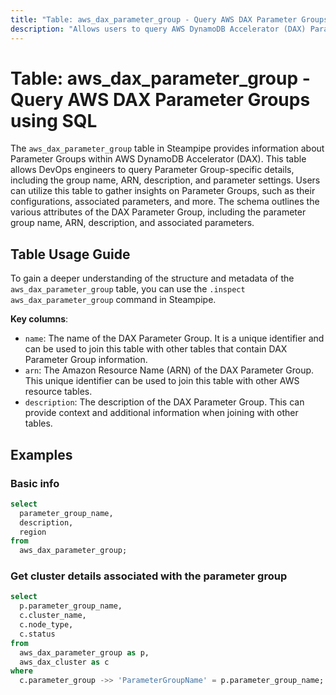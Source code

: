 ```yaml
---
title: "Table: aws_dax_parameter_group - Query AWS DAX Parameter Groups using SQL"
description: "Allows users to query AWS DynamoDB Accelerator (DAX) Parameter Groups, providing details such as parameter group name, ARN, description, and parameter settings."
---
```


# Table: aws_dax_parameter_group - Query AWS DAX Parameter Groups using SQL

The `aws_dax_parameter_group` table in Steampipe provides information about Parameter Groups within AWS DynamoDB Accelerator (DAX). This table allows DevOps engineers to query Parameter Group-specific details, including the group name, ARN, description, and parameter settings. Users can utilize this table to gather insights on Parameter Groups, such as their configurations, associated parameters, and more. The schema outlines the various attributes of the DAX Parameter Group, including the parameter group name, ARN, description, and associated parameters.

## Table Usage Guide

To gain a deeper understanding of the structure and metadata of the `aws_dax_parameter_group` table, you can use the `.inspect aws_dax_parameter_group` command in Steampipe.

**Key columns**:

- `name`: The name of the DAX Parameter Group. It is a unique identifier and can be used to join this table with other tables that contain DAX Parameter Group information.
- `arn`: The Amazon Resource Name (ARN) of the DAX Parameter Group. This unique identifier can be used to join this table with other AWS resource tables.
- `description`: The description of the DAX Parameter Group. This can provide context and additional information when joining with other tables.

## Examples

### Basic info

```sql
select
  parameter_group_name,
  description,
  region
from
  aws_dax_parameter_group;
```

### Get cluster details associated with the parameter group

```sql
select
  p.parameter_group_name,
  c.cluster_name,
  c.node_type,
  c.status
from
  aws_dax_parameter_group as p,
  aws_dax_cluster as c
where
  c.parameter_group ->> 'ParameterGroupName' = p.parameter_group_name;
```